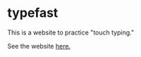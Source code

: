 # typefast
This is a website to practice "touch typing."

See the website <a href="https://abhinavbarve.github.io/typefast/"> here.</a>
